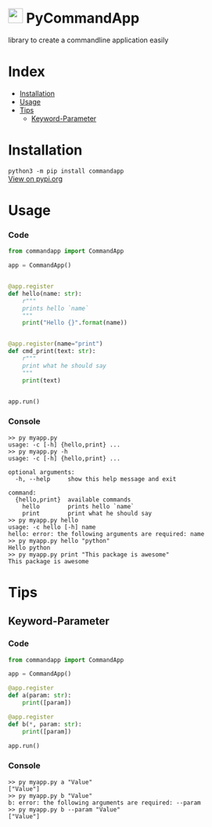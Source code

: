 # <img width=auto height="30" src="https://raw.githubusercontent.com/PlayerG9/PyCommandApp/master/README.assets/repo-icon.png" alt="" /> PyCommandApp
library to create a commandline application easily

<!--
<p align="center">
    <img width=auto height="100" src="https://raw.githubusercontent.com/PlayerG9/PyCommandApp/master/README.assets/pycmdicon.png" alt="pycmd logo">
</p>
--->

# Index
- [Installation](#installation)
- [Usage](#usage)
- [Tips](#tips)
    - [Keyword-Parameter](#keyword-parameter)


# Installation
`python3 -m pip install commandapp`  
[View on pypi.org](https://pypi.org/project/commandapp/)

# Usage
### Code
```python
from commandapp import CommandApp

app = CommandApp()


@app.register
def hello(name: str):
    r"""
    prints hello `name`
    """
    print("Hello {}".format(name))


@app.register(name="print")
def cmd_print(text: str):
    r"""
    print what he should say
    """
    print(text)


app.run()
```
### Console
```commandline
>> py myapp.py
usage: -c [-h] {hello,print} ...
>> py myapp.py -h
usage: -c [-h] {hello,print} ...

optional arguments:
  -h, --help     show this help message and exit

command:
  {hello,print}  available commands
    hello        prints hello `name`
    print        print what he should say
>> py myapp.py hello
usage: -c hello [-h] name
hello: error: the following arguments are required: name
>> py myapp.py hello "python"
Hello python
>> py myapp.py print "This package is awesome"
This package is awesome
```


# Tips
## Keyword-Parameter
### Code
```python
from commandapp import CommandApp

app = CommandApp()

@app.register
def a(param: str):
    print([param])

@app.register
def b(*, param: str):
    print([param])

app.run()
```
### Console
```commandline
>> py myapp.py a "Value"
["Value"]
>> py myapp.py b "Value"
b: error: the following arguments are required: --param
>> py myapp.py b --param "Value"
["Value"]
```
